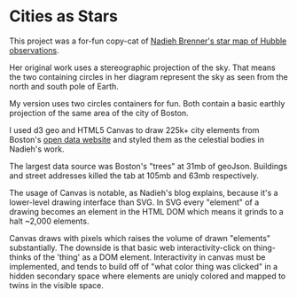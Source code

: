 # Cities as Stars

This project was a for-fun copy-cat of  [Nadieh Brenner's star map of Hubble observations](https://www.visualcinnamon.com/2020/04/designing-the-hubble-skymap "Nadieh Brenner's star map of Hubble observations").

Her original work uses a stereographic projection of the sky. That means the two containing circles in her diagram represent the sky as seen from the north and south pole of Earth. 

My version uses two circles containers for fun. Both contain a basic earthly projection of the same area of the city of Boston.

I used d3 geo and HTML5 Canvas to draw 225k+ city elements from Boston's [open data website](https://data.boston.gov/ "open data website") and styled them as the celestial bodies in Nadieh's work.

The largest data source was Boston's "trees" at 31mb of geoJson. Buildings and street addresses killed the tab at 105mb and 63mb respectively. 

The usage of Canvas is notable, as Nadieh's blog explains, because it's a lower-level drawing interface than SVG. In SVG every "element" of a drawing becomes an element in the HTML DOM which means it grinds to a halt ~2,000 elements. 

Canvas draws with pixels which raises the volume of drawn "elements" substantially. The downside is that basic web interactivity-click on thing- thinks of the 'thing' as a DOM element. Interactivity in canvas must be implemented, and tends to build off of "what color thing was clicked" in a hidden secondary space where elements are uniqly colored and mapped to twins in the visible space. 
